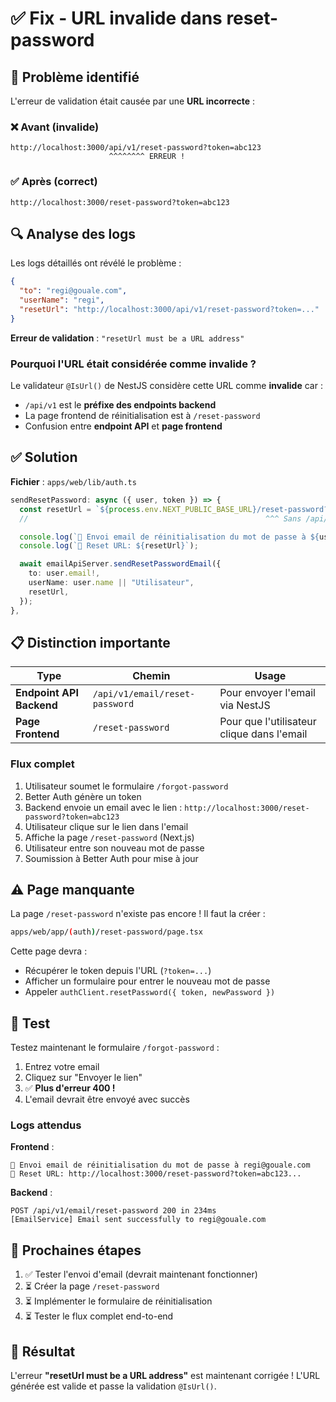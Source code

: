 # ✅ Fix - URL invalide dans reset-password

## 🎯 Problème identifié

L'erreur de validation était causée par une **URL incorrecte** :

### ❌ Avant (invalide)

```
http://localhost:3000/api/v1/reset-password?token=abc123
                      ^^^^^^^^ ERREUR !
```

### ✅ Après (correct)

```
http://localhost:3000/reset-password?token=abc123
```

## 🔍 Analyse des logs

Les logs détaillés ont révélé le problème :

```json
{
  "to": "regi@gouale.com",
  "userName": "regi",
  "resetUrl": "http://localhost:3000/api/v1/reset-password?token=..."
}
```

**Erreur de validation** : `"resetUrl must be a URL address"`

### Pourquoi l'URL était considérée comme invalide ?

Le validateur `@IsUrl()` de NestJS considère cette URL comme **invalide** car :

- `/api/v1` est le **préfixe des endpoints backend**
- La page frontend de réinitialisation est à `/reset-password`
- Confusion entre **endpoint API** et **page frontend**

## ✅ Solution

**Fichier** : `apps/web/lib/auth.ts`

```typescript
sendResetPassword: async ({ user, token }) => {
  const resetUrl = `${process.env.NEXT_PUBLIC_BASE_URL}/reset-password?token=${token}`;
  //                                                     ^^^ Sans /api/v1 !

  console.log(`📧 Envoi email de réinitialisation du mot de passe à ${user.email}`);
  console.log(`🔗 Reset URL: ${resetUrl}`);

  await emailApiServer.sendResetPasswordEmail({
    to: user.email!,
    userName: user.name || "Utilisateur",
    resetUrl,
  });
},
```

## 📋 Distinction importante

| Type                     | Chemin                         | Usage                                      |
| ------------------------ | ------------------------------ | ------------------------------------------ |
| **Endpoint API Backend** | `/api/v1/email/reset-password` | Pour envoyer l'email via NestJS            |
| **Page Frontend**        | `/reset-password`              | Pour que l'utilisateur clique dans l'email |

### Flux complet

1. Utilisateur soumet le formulaire `/forgot-password`
2. Better Auth génère un token
3. Backend envoie un email avec le lien : `http://localhost:3000/reset-password?token=abc123`
4. Utilisateur clique sur le lien dans l'email
5. Affiche la page `/reset-password` (Next.js)
6. Utilisateur entre son nouveau mot de passe
7. Soumission à Better Auth pour mise à jour

## ⚠️ Page manquante

La page `/reset-password` n'existe pas encore ! Il faut la créer :

```bash
apps/web/app/(auth)/reset-password/page.tsx
```

Cette page devra :

- Récupérer le token depuis l'URL (`?token=...`)
- Afficher un formulaire pour entrer le nouveau mot de passe
- Appeler `authClient.resetPassword({ token, newPassword })`

## 🧪 Test

Testez maintenant le formulaire `/forgot-password` :

1. Entrez votre email
2. Cliquez sur "Envoyer le lien"
3. ✅ **Plus d'erreur 400 !**
4. L'email devrait être envoyé avec succès

### Logs attendus

**Frontend** :

```
📧 Envoi email de réinitialisation du mot de passe à regi@gouale.com
🔗 Reset URL: http://localhost:3000/reset-password?token=abc123...
```

**Backend** :

```
POST /api/v1/email/reset-password 200 in 234ms
[EmailService] Email sent successfully to regi@gouale.com
```

## 📝 Prochaines étapes

1. ✅ Tester l'envoi d'email (devrait maintenant fonctionner)
2. ⏳ Créer la page `/reset-password`
3. ⏳ Implémenter le formulaire de réinitialisation
4. ⏳ Tester le flux complet end-to-end

## 🎉 Résultat

L'erreur **"resetUrl must be a URL address"** est maintenant corrigée ! L'URL générée est valide et passe la validation `@IsUrl()`.
